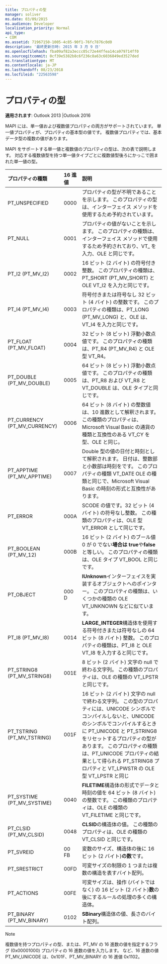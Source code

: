 ```yaml
---
title: プロパティの型
manager: soliver
ms.date: 03/09/2015
ms.audience: Developer
localization_priority: Normal
api_type:
- COM
ms.assetid: 71967150-1005-4c85-90f1-76fc7876c0d0
description: '最終更新日時: 2015 年 3 月 9 日'
ms.openlocfilehash: fba09af82a3eccc05c72e44ffea14ca979714ff0
ms.sourcegitcommit: 0cf39e5382b8c6f236c8a63c6036849ed3527ded
ms.translationtype: MT
ms.contentlocale: ja-JP
ms.lasthandoff: 08/23/2018
ms.locfileid: "22563598"
---
```

# <a name="property-types"></a>プロパティの型

  
  
**適用されます**: Outlook 2013 |Outlook 2016 
  
MAPI には、単一値および複数値プロパティの両方がサポートされています。 単一値プロパティが、プロパティの基本型の値です。 複数値プロパティでは、基本データ型の複数の値があります。 
  
MAPI をサポートする単一値と複数値のプロパティの型は、次の表で説明します。 対応する複数値型を持つ単一値タイプごとに複数値型後ろにかっこで囲まれた単一値の型。
  
|**プロパティの種類**|**16 進値**|**説明**|
|:-----|:-----|:-----|
|PT_UNSPECIFIED  <br/> |0000  <br/> |プロパティの型が不明であることを示します。 このプロパティの型は、インターフェイス メソッドを使用するため予約されています。  <br/> |
|PT_NULL  <br/> |0001  <br/> |プロパティの値がないことを示します。 このプロパティの種類は、インターフェイス メソッドで使用するため予約されており、VT_ を入力、OLE と同じです。  <br/> |
|PT_I2 (PT_MV_I2)  <br/> |0002  <br/> |16 ビット (2 バイト) の符号付き整数。 このプロパティの種類は、PT_SHORT (PT_MV_SHORT) と OLE VT_I2 を入力と同じです。  <br/> |
|PT_I4 (PT_MV_I4)  <br/> |0003  <br/> |符号付きまたは符号なし 32 ビット (4 バイト) の整数です。 このプロパティの種類は、PT_LONG (PT_MV_LONG) と、OLE は、VT_I4 を入力と同じです。  <br/> |
|PT_FLOAT (PT_MV_FLOAT)  <br/> |0004  <br/> |32 ビット (8 ビット) 浮動小数点値です。 このプロパティの種類は、PT_R4 (PT_MV_R4) と OLE 型 VT_R4。  <br/> |
|PT_DOUBLE (PT_MV_DOUBLE)  <br/> |0005  <br/> |64 ビット (8 ビット) 浮動小数点値です。 このプロパティの種類は、PT_R8 および VT_R8 と VT_DOUBLE は、OLE タイプと同じです。  <br/> |
|PT_CURRENCY (PT_MV_CURRENCY)  <br/> |0006  <br/> |64 ビット (8 バイト) の整数値は、10 進数として解釈されます。 この種類のプロパティは、Microsoft Visual Basic の通貨の種類と互換性のある VT_CY を型、OLE と同じ。  <br/> |
|PT_APPTIME (PT_MV_APPTIME)  <br/> |0007  <br/> |Double 型の値の日付と時刻として解釈されます。 日付は、整数部と小数部は時刻をです。 このプロパティの種類 VT_DATE OLE の種類と同じで、Microsoft Visual Basic の時刻の形式と互換性があります。  <br/> |
|PT_ERROR  <br/> |000A  <br/> |SCODE の値です。32 ビット (4 バイト) の符号なし整数。 この種類のプロパティは、OLE 型 VT_ERROR として同じです。  <br/> |
|PT_BOOLEAN (PT_MV_12)  <br/> |000B  <br/> |16 ビット (2 バイト) のブール値 0 が 0 でない**場合は true**や**false**と等しい。 このプロパティの種類は、OLE タイプ VT_BOOL と同じです。  <br/> |
|PT_OBJECT  <br/> |000 D  <br/> |**IUnknown**インターフェイスを実装するオブジェクトへのポインター。 このプロパティの種類は、いくつかの種類の OLE VT_UNKNOWN などに似ています。  <br/> |
|PT_I8 (PT_MV_I8)  <br/> |0014  <br/> |**LARGE_INTEGER**構造体を使用する符号付きまたは符号なしの 64 ビット (8 バイト) 整数。 このプロパティの種類は、PT_I8 と OLE VT_I8 を入力すると同じです。  <br/> |
|PT_STRING8 (PT_MV_STRING8)  <br/> |001E  <br/> |8 ビット (2 バイト) 文字の null で終わる文字列。 この種類のプロパティは、OLE の種類の VT_LPSTR と同じです。  <br/> |
|PT_TSTRING (PT_MV_TSTRING)  <br/> |001F  <br/> |16 ビット (2 バイト) 文字の null で終わる文字列。 この型のプロパティには、UNICODE シンボルでコンパイルしないと、UNICODE のシンボルでコンパイルするときに PT_UNICODE と PT_STRING8 をリセットするプロパティの型があります。 このプロパティの種類は、PT_UNICODE プロパティの結果として得られる PT_STRING8 プロパティと VT_LPWSTR の OLE 型 VT_LPSTR と同じ  <br/> |
|PT_SYSTIME (PT_MV_SYSTIME)  <br/> |0040  <br/> |**FILETIME**構造体の形式でデータと時刻の値を 64 ビット (8 バイト) の整数です。 この種類のプロパティは、OLE の種類の VT_FILETIME と同じです。  <br/> |
|PT_CLSID (PT_MV_CLSID)  <br/> |0048  <br/> |**CLSID**の構造体の値。 この種類のプロパティは、OLE の種類の VT_CLSID と同じです。  <br/> |
|PT_SVREID  <br/> |00 FB  <br/> |変数のサイズ、構造体の後に 16 ビット (2 バイト)**の数**です。  <br/> |
|PT_SRESTRICT  <br/> |00FD  <br/> |可変サイズの制限の 1 つまたは複数の構造を表すバイト配列。  <br/> |
|PT_ACTIONS  <br/> |00FE  <br/> |可変サイズは、操作 (バイトではなく) の 16 ビット (2 バイト)**数**の後にするルールの処理の多くの構造体。  <br/> |
|PT_BINARY (PT_MV_BINARY)  <br/> |0102  <br/> |**SBinary**構造体の値、長さのバイト配列。  <br/> |
   
> [!NOTE]
> 複数値を持つプロパティの型、または、PT_MV の 16 進数の値を指定するフラグ (0x00001000) プロパティの 16 進数の値を入力します。 など、16 進数の値 PT_MV_UNICODE は、0x101F、PT_MV_BINARY の 16 進値 0x1102。 
  

